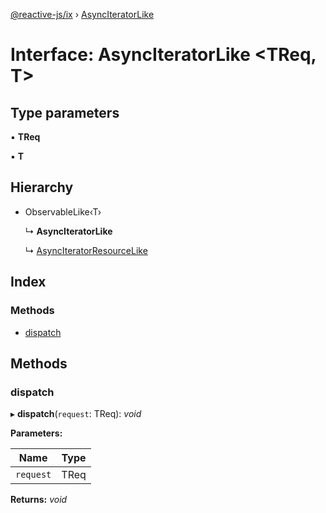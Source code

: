 [@reactive-js/ix](../README.md) › [AsyncIteratorLike](asynciteratorlike.md)

# Interface: AsyncIteratorLike <**TReq, T**>

## Type parameters

▪ **TReq**

▪ **T**

## Hierarchy

* ObservableLike‹T›

  ↳ **AsyncIteratorLike**

  ↳ [AsyncIteratorResourceLike](asynciteratorresourcelike.md)

## Index

### Methods

* [dispatch](asynciteratorlike.md#dispatch)

## Methods

###  dispatch

▸ **dispatch**(`request`: TReq): *void*

**Parameters:**

Name | Type |
------ | ------ |
`request` | TReq |

**Returns:** *void*

